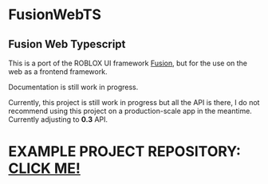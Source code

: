 # FusionWebTS
## Fusion Web Typescript

This is a port of the ROBLOX UI framework [Fusion](https://github.com/Elttob/Fusion), but for the use on the web as a frontend framework.

Documentation is still work in progress.

Currently, this project is still work in progress but all the API is there, I do not recommend using this project on a production-scale app in the meantime. Currently adjusting to **0.3** API.

# EXAMPLE PROJECT REPOSITORY: [CLICK ME!](https://github.com/MihaelBLKN/Example-Project-FusionWebTs)
